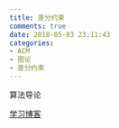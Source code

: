 ```yaml
---
title: 差分约束
comments: true
date: 2018-05-03 23:11:43
categories:
- ACM
- 图论
- 差分约束
---
```


算法导论

[学习博客](http://www.cppblog.com/menjitianya/archive/2015/11/19/212292.html)